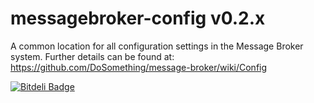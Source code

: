 messagebroker-config v0.2.x
==============

A common location for all configuration settings in the Message Broker
system. Further details can be found at: https://github.com/DoSomething/message-broker/wiki/Config



[![Bitdeli Badge](https://d2weczhvl823v0.cloudfront.net/DoSomething/messagebroker-config/trend.png)](https://bitdeli.com/free "Bitdeli Badge")

